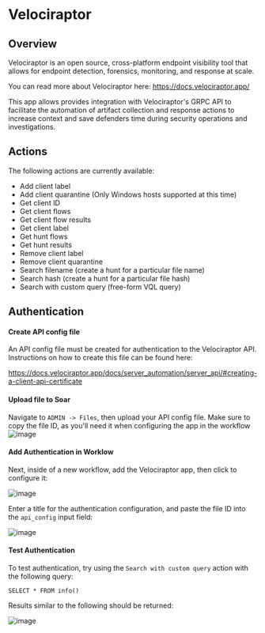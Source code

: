 # Velociraptor
## Overview
Velociraptor is an open source, cross-platform endpoint visibility tool that allows for endpoint detection, forensics, monitoring, and response at scale.

You can read more about Velociraptor here: https://docs.velociraptor.app/

This app allows provides integration with Velociraptor's GRPC API to facilitate the automation of artifact collection and response actions to increase context and save defenders time during security operations and investigations.

## Actions
The following actions are currently available:

- Add client label
- Add client quarantine (Only Windows hosts supported at this time)
- Get client ID
- Get client flows
- Get client flow results
- Get client label
- Get hunt flows
- Get hunt results
- Remove client label
- Remove client quarantine
- Search filename (create a hunt for a particular file name)
- Search hash (create a hunt for a particular file hash)
- Search with custom query (free-form VQL query)

## Authentication

#### Create API config file
An API config file must be created for authentication to the Velociraptor API. Instructions on how to create this file can be found here:

https://docs.velociraptor.app/docs/server_automation/server_api/#creating-a-client-api-certificate

#### Upload file to Soar
Navigate to `ADMIN -> Files`, then upload your API config file. Make sure to copy the file ID, as you'll need it when configuring the app in the workflow
![image](https://user-images.githubusercontent.com/16829864/165663167-35c965fd-829b-497d-9265-12da98736a64.png)

#### Add Authentication in Worklow
Next, inside of a new workflow, add the Velociraptor app, then click to configure it:

![image](https://user-images.githubusercontent.com/16829864/165663321-c9760a57-1d6c-4ccc-a4f9-9c3d0ce5d289.png)


Enter a title for the authentication configuration, and paste the file ID into the `api_config` input field:

![image](https://user-images.githubusercontent.com/16829864/165663556-bd48696c-e613-4079-8feb-383012f2fa1b.png)

#### Test Authentication
To test authentication, try using the `Search with custom query` action with the following query:

`SELECT * FROM info()`

Results similar to the following should be returned:

![image](https://user-images.githubusercontent.com/16829864/165664085-ac40f855-c32b-4b18-ad90-cb1a3651ca35.png)
